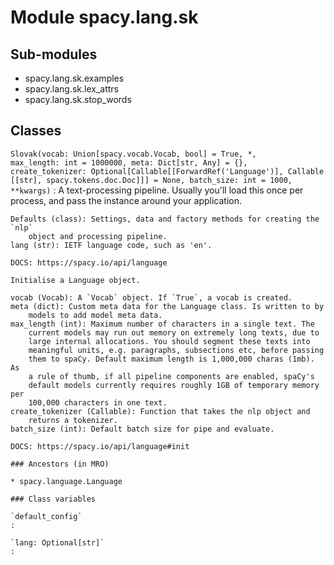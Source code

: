 Module spacy.lang.sk
====================

Sub-modules
-----------
* spacy.lang.sk.examples
* spacy.lang.sk.lex_attrs
* spacy.lang.sk.stop_words

Classes
-------

`Slovak(vocab: Union[spacy.vocab.Vocab, bool] = True, *, max_length: int = 1000000, meta: Dict[str, Any] = {}, create_tokenizer: Optional[Callable[[ForwardRef('Language')], Callable[[str], spacy.tokens.doc.Doc]]] = None, batch_size: int = 1000, **kwargs)`
:   A text-processing pipeline. Usually you'll load this once per process,
    and pass the instance around your application.
    
    Defaults (class): Settings, data and factory methods for creating the `nlp`
        object and processing pipeline.
    lang (str): IETF language code, such as 'en'.
    
    DOCS: https://spacy.io/api/language
    
    Initialise a Language object.
    
    vocab (Vocab): A `Vocab` object. If `True`, a vocab is created.
    meta (dict): Custom meta data for the Language class. Is written to by
        models to add model meta data.
    max_length (int): Maximum number of characters in a single text. The
        current models may run out memory on extremely long texts, due to
        large internal allocations. You should segment these texts into
        meaningful units, e.g. paragraphs, subsections etc, before passing
        them to spaCy. Default maximum length is 1,000,000 charas (1mb). As
        a rule of thumb, if all pipeline components are enabled, spaCy's
        default models currently requires roughly 1GB of temporary memory per
        100,000 characters in one text.
    create_tokenizer (Callable): Function that takes the nlp object and
        returns a tokenizer.
    batch_size (int): Default batch size for pipe and evaluate.
    
    DOCS: https://spacy.io/api/language#init

    ### Ancestors (in MRO)

    * spacy.language.Language

    ### Class variables

    `default_config`
    :

    `lang: Optional[str]`
    :